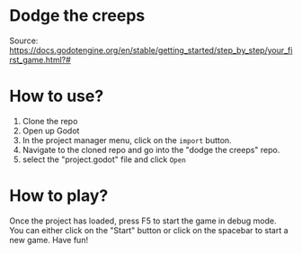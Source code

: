 # Dodge the creeps

Source: https://docs.godotengine.org/en/stable/getting_started/step_by_step/your_first_game.html?#

# How to use?

1. Clone the repo
2. Open up Godot
3. In the project manager menu, click on the `import` button.
4. Navigate to the cloned repo and go into the "dodge the creeps" repo. 
5. select the "project.godot" file and click `Open`

# How to play?

Once the project has loaded, press F5 to start the game in debug mode. You can either click on the "Start" button or click on the spacebar to start a new game. Have fun!
